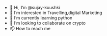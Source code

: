 - 👋 Hi, I’m @sujay-koushki
- 👀 I’m interested in Travelling,digital Marketing
- 🌱 I’m currently learning python
- 💞️ I’m looking to collaborate on crypto 
- 📫 How to reach me 

<!---
sujay-koudhki/sujay-koudhki is a ✨ special ✨ repository because its `README.md` (this file) appears on your GitHub profile.
You can click the Preview link to take a look at your changes.
--->

